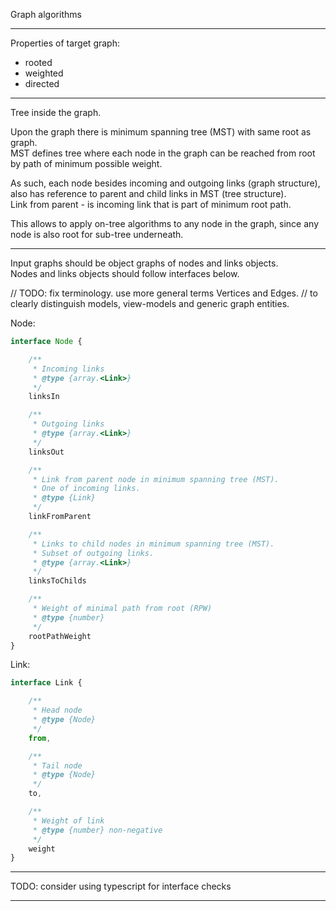 Graph algorithms

---

Properties of target graph:
- rooted
- weighted
- directed

---

Tree inside the graph.

Upon the graph there is minimum spanning tree (MST) with same root as graph.  
MST defines tree where each node in the graph can be reached from root
by path of minimum possible weight.

As such, each node besides incoming and outgoing links (graph structure), 
also has reference to parent and child links in MST (tree structure).  
Link from parent - is incoming link that is part of minimum root path.

This allows to apply on-tree algorithms to any node in the graph,
since any node is also root for sub-tree underneath.

---

Input graphs should be object graphs of nodes and links objects.  
Nodes and links objects should follow interfaces below.

// TODO: fix terminology. use more general terms Vertices and Edges.
//       to clearly distinguish models, view-models and generic graph entities.

Node:  

```javascript
interface Node {

    /**
     * Incoming links
     * @type {array.<Link>}
     */
    linksIn

    /**
     * Outgoing links
     * @type {array.<Link>}
     */
    linksOut

    /**
     * Link from parent node in minimum spanning tree (MST).
     * One of incoming links.
     * @type {Link}
     */
    linkFromParent

    /**
     * Links to child nodes in minimum spanning tree (MST).
     * Subset of outgoing links.
     * @type {array.<Link>}
     */
    linksToChilds

    /**
     * Weight of minimal path from root (RPW)
     * @type {number}
     */
    rootPathWeight
}
```

Link:  

```javascript
interface Link {

    /**
     * Head node
     * @type {Node}
     */
    from,

    /**
     * Tail node
     * @type {Node}
     */
    to,

    /**
     * Weight of link
     * @type {number} non-negative
     */
    weight
}
```
---

TODO: consider using typescript for interface checks

---